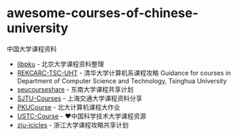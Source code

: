 # awesome-courses-of-chinese-university
中国大学课程资料

+ [libpku](https://github.com/lib-pku/libpku) - 北京大学课程资料整理
+ [REKCARC-TSC-UHT](https://github.com/PKUanonym/REKCARC-TSC-UHT) - 清华大学计算机系课程攻略 Guidance for courses in Department of Computer Science and Technology, Tsinghua University
+ [seucourseshare](https://github.com/zjdx1998/seucourseshare) - 东南大学课程共享计划
+ [SJTU-Courses](https://github.com/CoolPhilChen/SJTU-Courses/) - 上海交通大学课程资料分享
+ [PKUCourse](https://github.com/tongtzeho/PKUCourse) - 北大计算机课程大作业
+ [USTC-Course](https://github.com/USTC-Resource/USTC-Course) - ❤️中国科学技术大学课程资源
+ [zju-icicles](https://github.com/QSCTech/zju-icicles) - 浙江大学课程攻略共享计划
